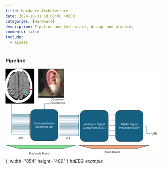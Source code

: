 ```yaml
---
title: Hardware Archetecture
date: 2024-10-31 18:00:00 +0000
categories: [Hardware]
description: Pipeline and tech-stack, design and planning
comments: false
include:
  - assets
---
```


### Pipeline

![Desktop View](/assets/img/post-images/hardware_pipeline.png){: width="854" height="480" }
_hdEEG example_
